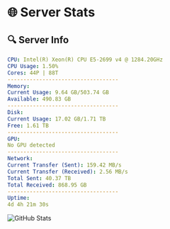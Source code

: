 # 🌐 Server Stats
## 🔍 Server Info
```yaml
CPU: Intel(R) Xeon(R) CPU E5-2699 v4 @ 1284.20GHz
CPU Usage: 1.50%
Cores: 44P | 88T
-----------------------------------
Memory:
Current Usage: 9.64 GB/503.74 GB
Available: 490.83 GB
-----------------------------------
Disk:
Current Usage: 17.02 GB/1.71 TB
Free: 1.61 TB
-----------------------------------
GPU:
No GPU detected
-----------------------------------
Network:
Current Transfer (Sent): 159.42 MB/s
Current Transfer (Received): 2.56 MB/s
Total Sent: 40.37 TB
Total Received: 868.95 GB
-----------------------------------
Uptime:
4d 4h 21m 30s
```
![GitHub Stats](https://img.shields.io/badge/Updated-2025-02-12_03:04:48-blue)